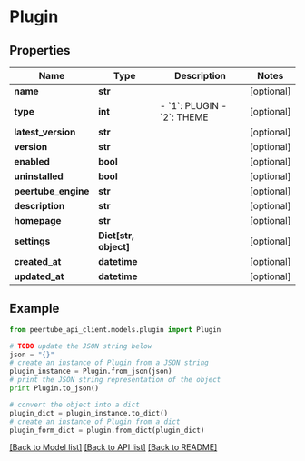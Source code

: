 # Plugin


## Properties
Name | Type | Description | Notes
------------ | ------------- | ------------- | -------------
**name** | **str** |  | [optional] 
**type** | **int** | - &#x60;1&#x60;: PLUGIN - &#x60;2&#x60;: THEME  | [optional] 
**latest_version** | **str** |  | [optional] 
**version** | **str** |  | [optional] 
**enabled** | **bool** |  | [optional] 
**uninstalled** | **bool** |  | [optional] 
**peertube_engine** | **str** |  | [optional] 
**description** | **str** |  | [optional] 
**homepage** | **str** |  | [optional] 
**settings** | **Dict[str, object]** |  | [optional] 
**created_at** | **datetime** |  | [optional] 
**updated_at** | **datetime** |  | [optional] 

## Example

```python
from peertube_api_client.models.plugin import Plugin

# TODO update the JSON string below
json = "{}"
# create an instance of Plugin from a JSON string
plugin_instance = Plugin.from_json(json)
# print the JSON string representation of the object
print Plugin.to_json()

# convert the object into a dict
plugin_dict = plugin_instance.to_dict()
# create an instance of Plugin from a dict
plugin_form_dict = plugin.from_dict(plugin_dict)
```
[[Back to Model list]](../README.md#documentation-for-models) [[Back to API list]](../README.md#documentation-for-api-endpoints) [[Back to README]](../README.md)


